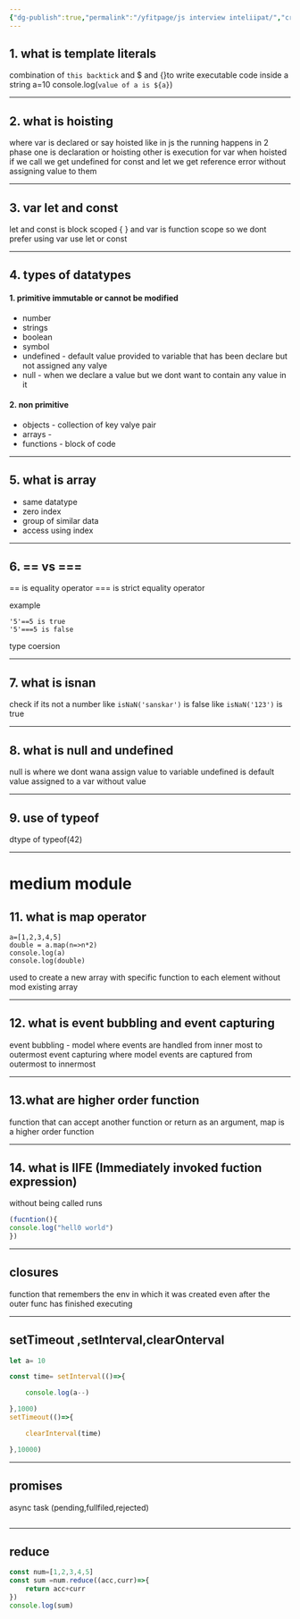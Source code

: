 ```yaml
---
{"dg-publish":true,"permalink":"/yfitpage/js interview inteliipat/","created":"2025-08-01T01:26:04.739+05:30"}
---
```



## 1. what is template literals

combination of `this backtick` and $ and {}to write executable code inside a string
a=10
console.log(`value of a is ${a}`)

---
## 2. what is hoisting
where var is declared or say hoisted like in js the running happens in 2 phase one is declaration or hoisting other is execution
for var when hoisted if we call we get undefined for const and let we get reference error without assigning value to them

---
## 3. var let and const
let and const is block scoped { } and var is function scope so we dont prefer using var use let or const 

---
## 4. types of datatypes
#### 1. primitive immutable or cannot be modified
   - number 
   - strings
   - boolean
   - symbol
   - undefined - default value provided to variable that has been declare but not assigned any valye
   - null - when we declare a value but we dont want to contain any value in it
#### 2. non primitive
- objects - collection of key valye pair
- arrays - 
- functions - block of code

---
## 5. what is array
- same datatype
- zero index
- group of similar data
- access using index

---
## 6. == vs ===
== is equality operator
=== is strict equality operator

example
```
'5'==5 is true
'5'===5 is false
```

type coersion 

---
## 7. what is isnan
check if its not a number
like `isNaN('sanskar')` is false
like `isNaN('123')` is true

---
## 8. what is null and undefined
null is where we dont wana assign value to variable
undefined is default value assigned to a var without value

---
## 9. use of typeof
dtype of typeof(42)

---
# medium module

## 11. what is map operator

```
a=[1,2,3,4,5]
double = a.map(n=>n*2)
console.log(a)
console.log(double)
```

used to create a new array with specific function to each element without mod existing array

---
## 12. what is event bubbling and event capturing

event bubbling - model where events are handled from inner most to outermost
event capturing where model events are captured from outermost to innermost

---
## 13.what are higher order function

function that can accept another function or return as an argument,
map is a higher order function

---
## 14. what is IIFE (Immediately invoked fuction expression)

without being called runs
```js
(fucntion(){
console.log("hell0 world")
})
```

---
## closures
function that remembers the env in which it was created even after the outer func has finished executing

---
## setTimeout ,setInterval,clearOnterval

```js
let a= 10

const time= setInterval(()=>{

    console.log(a--)

},1000)
setTimeout(()=>{

    clearInterval(time)

},10000)
```

---
## promises

async task (pending,fullfiled,rejected)

```js

```

---
## reduce

```js
const num=[1,2,3,4,5]
const sum =num.reduce((acc,curr)=>{
    return acc+curr
})
console.log(sum)
```